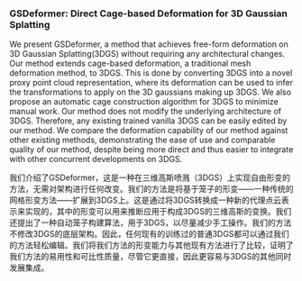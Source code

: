 ### GSDeformer: Direct Cage-based Deformation for 3D Gaussian Splatting

We present GSDeformer, a method that achieves free-form deformation on 3D Gaussian Splatting(3DGS) without requiring any architectural changes. Our method extends cage-based deformation, a traditional mesh deformation method, to 3DGS. This is done by converting 3DGS into a novel proxy point cloud representation, where its deformation can be used to infer the transformations to apply on the 3D gaussians making up 3DGS. We also propose an automatic cage construction algorithm for 3DGS to minimize manual work. Our method does not modify the underlying architecture of 3DGS. Therefore, any existing trained vanilla 3DGS can be easily edited by our method. We compare the deformation capability of our method against other existing methods, demonstrating the ease of use and comparable quality of our method, despite being more direct and thus easier to integrate with other concurrent developments on 3DGS.

我们介绍了GSDeformer，这是一种在三维高斯喷溅（3DGS）上实现自由形变的方法，无需对架构进行任何改变。我们的方法是将基于笼子的形变——一种传统的网格形变方法——扩展到3DGS上。这是通过将3DGS转换成一种新的代理点云表示来实现的，其中的形变可以用来推断应用于构成3DGS的三维高斯的变换。我们还提出了一种自动笼子构建算法，用于3DGS，以尽量减少手工操作。我们的方法不修改3DGS的底层架构。因此，任何现有的训练过的普通3DGS都可以通过我们的方法轻松编辑。我们将我们方法的形变能力与其他现有方法进行了比较，证明了我们方法的易用性和可比性质量，尽管它更直接，因此更容易与3DGS的其他同时发展集成。
